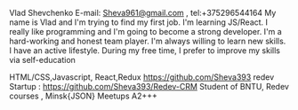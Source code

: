 Vlad Shevchenko
E-mail: Sheva961@gmail.com , tel:+375296544164
My name is Vlad and I'm trying to find my first job. I'm learning JS/React. I really like programming and I'm going to become a strong developer. I'm a hard-working and honest team player. I'm always willing to learn new skills. I have an active lifestyle. During my free time, I prefer to improve my skills via self-education

HTML/CSS,Javascript, React,Redux
https://github.com/Sheva393
redev Startup : https://github.com/Sheva393/Redev-CRM
Student of BNTU, Redev courses , Minsk{JSON} Meetups
A2+++